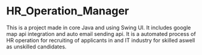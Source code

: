 # HR_Operation_Manager

This is a project made in core Java and using Swing UI. It includes google map api integration and auto email sending api.
It is a automated process of HR operation for recruiting of applicants in and IT industry for skilled aswell as unskilled candidates.
